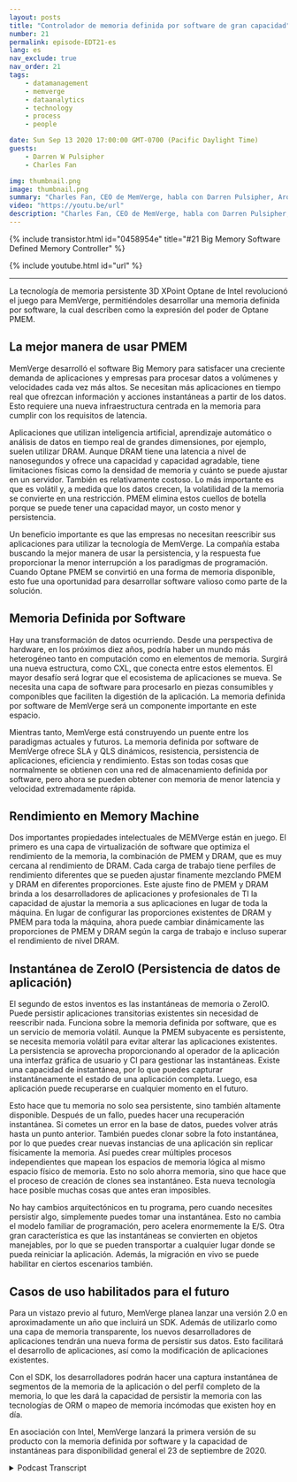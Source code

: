 ```yaml
---
layout: posts
title: "Controlador de memoria definida por software de gran capacidad"
number: 21
permalink: episode-EDT21-es
lang: es
nav_exclude: true
nav_order: 21
tags:
    - datamanagement
    - memverge
    - dataanalytics
    - technology
    - process
    - people

date: Sun Sep 13 2020 17:00:00 GMT-0700 (Pacific Daylight Time)
guests:
    - Darren W Pulsipher
    - Charles Fan

img: thumbnail.png
image: thumbnail.png
summary: "Charles Fan, CEO de MemVerge, habla con Darren Pulsipher, Arquitecto Jefe de Soluciones, Sector Público, Intel, sobre su nueva tecnología, los controladores de memoria definidos por software Big Memory. La tecnología utiliza la memoria persistente Intel 3D XPoint Optane para cerrar eficientemente la brecha entre las arquitecturas actuales y futuras, al mismo tiempo que proporciona una mayor capacidad, menor costo y persistencia."
video: "https://youtu.be/url"
description: "Charles Fan, CEO de MemVerge, habla con Darren Pulsipher, Arquitecto Jefe de Soluciones, Sector Público, Intel, sobre su nueva tecnología, los controladores de memoria definidos por software Big Memory. La tecnología utiliza la memoria persistente Intel 3D XPoint Optane para cerrar eficientemente la brecha entre las arquitecturas actuales y futuras, al mismo tiempo que proporciona una mayor capacidad, menor costo y persistencia."
---
```


<div>
{% include transistor.html id="0458954e" title="#21 Big Memory Software Defined Memory Controller" %}

{% include youtube.html id="url" %}
</div>

---

La tecnología de memoria persistente 3D XPoint Optane de Intel revolucionó el juego para MemVerge, permitiéndoles desarrollar una memoria definida por software, la cual describen como la expresión del poder de Optane PMEM.

## La mejor manera de usar PMEM

MemVerge desarrolló el software Big Memory para satisfacer una creciente demanda de aplicaciones y empresas para procesar datos a volúmenes y velocidades cada vez más altos. Se necesitan más aplicaciones en tiempo real que ofrezcan información y acciones instantáneas a partir de los datos. Esto requiere una nueva infraestructura centrada en la memoria para cumplir con los requisitos de latencia.

Aplicaciones que utilizan inteligencia artificial, aprendizaje automático o análisis de datos en tiempo real de grandes dimensiones, por ejemplo, suelen utilizar DRAM. Aunque DRAM tiene una latencia a nivel de nanosegundos y ofrece una capacidad y capacidad agradable, tiene limitaciones físicas como la densidad de memoria y cuánto se puede ajustar en un servidor. También es relativamente costoso. Lo más importante es que es volátil y, a medida que los datos crecen, la volatilidad de la memoria se convierte en una restricción. PMEM elimina estos cuellos de botella porque se puede tener una capacidad mayor, un costo menor y persistencia.

Un beneficio importante es que las empresas no necesitan reescribir sus aplicaciones para utilizar la tecnología de MemVerge. La compañía estaba buscando la mejor manera de usar la persistencia, y la respuesta fue proporcionar la menor interrupción a los paradigmas de programación. Cuando Optane PMEM se convirtió en una forma de memoria disponible, esto fue una oportunidad para desarrollar software valioso como parte de la solución.

## Memoria Definida por Software

Hay una transformación de datos ocurriendo. Desde una perspectiva de hardware, en los próximos diez años, podría haber un mundo más heterogéneo tanto en computación como en elementos de memoria. Surgirá una nueva estructura, como CXL, que conecta entre estos elementos. El mayor desafío será lograr que el ecosistema de aplicaciones se mueva. Se necesita una capa de software para procesarlo en piezas consumibles y componibles que faciliten la digestión de la aplicación. La memoria definida por software de MemVerge será un componente importante en este espacio.

Mientras tanto, MemVerge está construyendo un puente entre los paradigmas actuales y futuros. La memoria definida por software de MemVerge ofrece SLA y QLS dinámicos, resistencia, persistencia de aplicaciones, eficiencia y rendimiento. Estas son todas cosas que normalmente se obtienen con una red de almacenamiento definida por software, pero ahora se pueden obtener con memoria de menor latencia y velocidad extremadamente rápida.

## Rendimiento en Memory Machine

Dos importantes propiedades intelectuales de MEMVerge están en juego. El primero es una capa de virtualización de software que optimiza el rendimiento de la memoria, la combinación de PMEM y DRAM, que es muy cercana al rendimiento de DRAM. Cada carga de trabajo tiene perfiles de rendimiento diferentes que se pueden ajustar finamente mezclando PMEM y DRAM en diferentes proporciones. Este ajuste fino de PMEM y DRAM brinda a los desarrolladores de aplicaciones y profesionales de TI la capacidad de ajustar la memoria a sus aplicaciones en lugar de toda la máquina. En lugar de configurar las proporciones existentes de DRAM y PMEM para toda la máquina, ahora puede cambiar dinámicamente las proporciones de PMEM y DRAM según la carga de trabajo e incluso superar el rendimiento de nivel DRAM.

## Instantánea de ZeroIO (Persistencia de datos de aplicación)

El segundo de estos inventos es las instantáneas de memoria o ZeroIO. Puede persistir aplicaciones transitorias existentes sin necesidad de reescribir nada. Funciona sobre la memoria definida por software, que es un servicio de memoria volátil. Aunque la PMEM subyacente es persistente, se necesita memoria volátil para evitar alterar las aplicaciones existentes. La persistencia se aprovecha proporcionando al operador de la aplicación una interfaz gráfica de usuario y CI para gestionar las instantáneas. Existe una capacidad de instantánea, por lo que puedes capturar instantáneamente el estado de una aplicación completa. Luego, esa aplicación puede recuperarse en cualquier momento en el futuro.

Esto hace que tu memoria no solo sea persistente, sino también altamente disponible. Después de un fallo, puedes hacer una recuperación instantánea. Si cometes un error en la base de datos, puedes volver atrás hasta un punto anterior. También puedes clonar sobre la foto instantánea, por lo que puedes crear nuevas instancias de una aplicación sin replicar físicamente la memoria. Así puedes crear múltiples procesos independientes que mapean los espacios de memoria lógica al mismo espacio físico de memoria. Esto no solo ahorra memoria, sino que hace que el proceso de creación de clones sea instantáneo. Esta nueva tecnología hace posible muchas cosas que antes eran imposibles.

No hay cambios arquitectónicos en tu programa, pero cuando necesites persistir algo, simplemente puedes tomar una instantánea. Esto no cambia el modelo familiar de programación, pero acelera enormemente la E/S. Otra gran característica es que las instantáneas se convierten en objetos manejables, por lo que se pueden transportar a cualquier lugar donde se pueda reiniciar la aplicación. Además, la migración en vivo se puede habilitar en ciertos escenarios también.

## Casos de uso habilitados para el futuro

Para un vistazo previo al futuro, MemVerge planea lanzar una versión 2.0 en aproximadamente un año que incluirá un SDK. Además de utilizarlo como una capa de memoria transparente, los nuevos desarrolladores de aplicaciones tendrán una nueva forma de persistir sus datos. Esto facilitará el desarrollo de aplicaciones, así como la modificación de aplicaciones existentes.

Con el SDK, los desarrolladores podrán hacer una captura instantánea de segmentos de la memoria de la aplicación o del perfil completo de la memoria, lo que les dará la capacidad de persistir la memoria con las tecnologías de ORM o mapeo de memoria incómodas que existen hoy en día.

En asociación con Intel, MemVerge lanzará la primera versión de su producto con la memoria definida por software y la capacidad de instantáneas para disponibilidad general el 23 de septiembre de 2020.



<details>
<summary> Podcast Transcript </summary>

<p></p>

</details>

